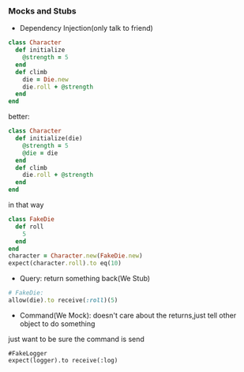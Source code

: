 ### Mocks and Stubs

* Dependency Injection(only talk to friend)

```ruby
class Character
  def initialize
    @strength = 5
  end
  def climb
    die = Die.new
    die.roll + @strength
  end
end
```

better:

```ruby
class Character
  def initialize(die)
    @strength = 5
    @die = die
  end
  def climb
    die.roll + @strength
  end
end
```

in that way

```ruby
class FakeDie
  def roll
    5
  end
end
character = Character.new(FakeDie.new)
expect(character.roll).to eq(10)

```

* Query: return something back(We Stub)

```ruby
# FakeDie:
allow(die).to receive(:roll)(5)
````
* Command(We Mock): doesn't care about the returns,just tell other object to do something

just want to be sure the command is send

```
#FakeLogger
expect(logger).to receive(:log)
```
